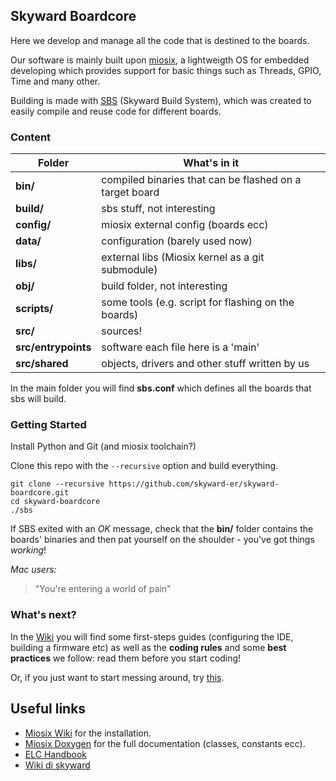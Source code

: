 Skyward Boardcore
-------------

Here we develop and manage all the code that is destined to the boards.

Our software is mainly built upon [miosix](https://miosix.org/), a lightweigth OS
for embedded developing which provides support for basic things such as Threads, GPIO, Time and many other.  

Building is made with [SBS](https://github.com/skyward-er/skyward-boardcore/wiki/SBS-Quick-Guide) (Skyward Build System),
which was created to easily compile and reuse code for different boards. 

### Content

| Folder        | What's in it  |
| ----------- | ---------------------- | 
| **bin/** | compiled binaries that can be flashed on a target board |
| **build/** | sbs stuff, not interesting |
| **config/** |  miosix external config (boards ecc)|
| **data/** | configuration (barely used now) |
| **libs/** | external libs (Miosix kernel as a git submodule) |
| **obj/** | build folder, not interesting |  |
| **scripts/** | some tools (e.g. script for flashing on the boards) |
| **src/** | sources! |
| **src/entrypoints** | software each file here is a 'main' |
| **src/shared** | objects, drivers and other stuff written by us |

In the main folder you will find **sbs.conf** which defines all the boards that sbs will build.

### Getting Started

Install Python and Git (and miosix toolchain?)

Clone this repo with the `--recursive` option and build everything.
```
git clone --recursive https://github.com/skyward-er/skyward-boardcore.git
cd skyward-boardcore
./sbs 
```

If SBS exited with an *OK* message, check that the **bin/** folder contains the boards' binaries and then
pat yourself on the shoulder - you've got things *working*!

*Mac users:*

> "You're entering a world of pain"

### What's next?

In the [Wiki](https://github.com/skyward-er/skyward-boardcore/wiki) you will find some first-steps guides (configuring the IDE, building a firmware etc) as well as the **coding rules** and some **best practices** we follow: read them before you start coding!

Or, if you just want to start messing around, try [this](https://github.com/skyward-er/skyward-boardcore/wiki/Writing-a-driver).

Useful links
-----------

* [Miosix Wiki](https://miosix.org/wiki/index.php?title=Main_Page) for the installation.
* [Miosix Doxygen](https://miosix.org/doxygen/doxygen_k2.01/index.html) for the full documentation (classes, constants ecc).
* [ELC Handbook](https://github.com/skyward-er/elc-internal-reports/tree/master/The%20ELC%20Handbook) 
* [Wiki di skyward](todo)
